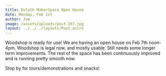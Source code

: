 ```yaml
---
title: Duluth MakerSpace Open House
date: Monday, Feb 1st
author: Joe
image: /assets/uploads/post-197.jpg
layout: ../../../layouts/Post.astro
---
```


Woodshop is ready for use!  We are having an open house on Feb 7th noon-4pm.   Woodshop is legal now, and mostly usable.  Still needs some longer term improvements.   The rest of the space has been continuously improved and is running pretty smooth now.

Stop by for tours/demonstrations and snacks!
